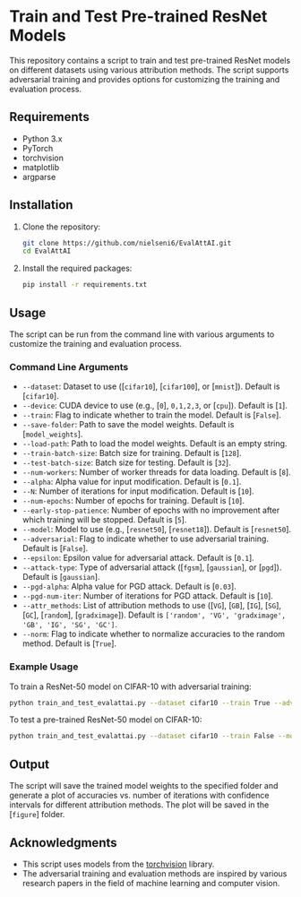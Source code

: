 # Train and Test Pre-trained ResNet Models

This repository contains a script to train and test pre-trained ResNet models on different datasets using various attribution methods. The script supports adversarial training and provides options for customizing the training and evaluation process.

## Requirements

- Python 3.x
- PyTorch
- torchvision
- matplotlib
- argparse

## Installation

1. Clone the repository:

    ```sh
    git clone https://github.com/nielseni6/EvalAttAI.git
    cd EvalAttAI
    ```

2. Install the required packages:

    ```sh
    pip install -r requirements.txt
    ```

## Usage

The script can be run from the command line with various arguments to customize the training and evaluation process.

### Command Line Arguments

- `--dataset`: Dataset to use ([`cifar10`], [`cifar100`], or [`mnist`]). Default is [`cifar10`].
- `--device`: CUDA device to use (e.g., [`0`], `0,1,2,3`, or [`cpu`]). Default is [`1`].
- `--train`: Flag to indicate whether to train the model. Default is [`False`].
- `--save-folder`: Path to save the model weights. Default is [`model_weights`].
- `--load-path`: Path to load the model weights. Default is an empty string.
- `--train-batch-size`: Batch size for training. Default is [`128`].
- `--test-batch-size`: Batch size for testing. Default is [`32`].
- `--num-workers`: Number of worker threads for data loading. Default is [`8`].
- `--alpha`: Alpha value for input modification. Default is [`0.1`].
- `--N`: Number of iterations for input modification. Default is [`10`].
- `--num-epochs`: Number of epochs for training. Default is [`10`].
- `--early-stop-patience`: Number of epochs with no improvement after which training will be stopped. Default is [`5`].
- `--model`: Model to use (e.g., [`resnet50`], [`resnet18`]). Default is [`resnet50`].
- `--adversarial`: Flag to indicate whether to use adversarial training. Default is [`False`].
- `--epsilon`: Epsilon value for adversarial attack. Default is [`0.1`].
- `--attack-type`: Type of adversarial attack ([`fgsm`], [`gaussian`], or [`pgd`]). Default is [`gaussian`].
- `--pgd-alpha`: Alpha value for PGD attack. Default is [`0.03`].
- `--pgd-num-iter`: Number of iterations for PGD attack. Default is [`10`].
- `--attr_methods`: List of attribution methods to use ([`VG`], [`GB`], [`IG`], [`SG`], [`GC`], [`random`], [`gradximage`]). Default is `['random', 'VG', 'gradximage', 'GB', 'IG', 'SG', 'GC']`.
- `--norm`: Flag to indicate whether to normalize accuracies to the random method. Default is [`True`].

### Example Usage

To train a ResNet-50 model on CIFAR-10 with adversarial training:

```sh
python train_and_test_evalattai.py --dataset cifar10 --train True --adversarial True --model resnet50
```

To test a pre-trained ResNet-50 model on CIFAR-10:

```sh
python train_and_test_evalattai.py --dataset cifar10 --train False --model resnet50 --load-path path/to/weights.pt
```

## Output

The script will save the trained model weights to the specified folder and generate a plot of accuracies vs. number of iterations with confidence intervals for different attribution methods. The plot will be saved in the [`figure`] folder.

## Acknowledgments

- This script uses models from the [torchvision](https://pytorch.org/vision/stable/models.html) library.
- The adversarial training and evaluation methods are inspired by various research papers in the field of machine learning and computer vision.
